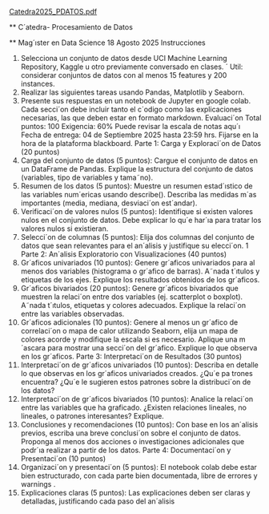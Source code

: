 [Catedra2025_PDATOS.pdf](https://github.com/user-attachments/files/21959521/Catedra2025_PDATOS.pdf)

** C´atedra- Procesamiento de Datos

 ** Mag´ıster en Data Science
 18 Agosto 2025
 Instrucciones
 1. Selecciona un conjunto de datos desde UCI Machine Learning Repository, Kaggle
 u otro previamente conversado en clases. ´ Util: considerar conjuntos de datos con
 al menos 15 features y 200 instances.
 2. Realizar las siguientes tareas usando Pandas, Matplotlib y Seaborn.
 3. Presente sus respuestas en un notebook de Jupyter en google colab. Cada secci´on
 debe incluir tanto el c´odigo como las explicaciones necesarias, las que deben estar
 en formato markdown.
 Evaluaci´on
 Total puntos: 100
 Exigencia: 60%
 Puede revisar la escala de notas aqu´ı
 Fecha de entrega: 04 de Septiembre 2025 hasta 23:59 hrs. Fijarse en la hora de la
 plataforma blackboard.
 Parte 1: Carga y Exploraci´on de Datos (20 puntos)
 1. Carga del conjunto de datos (5 puntos):
 Cargue el conjunto de datos en un DataFrame de Pandas. Explique la estructura
 del conjunto de datos (variables, tipo de variables y tama˜no).
 2. Resumen de los datos (5 puntos):
 Muestre un resumen estad´ıstico de las variables num´ericas usando describe().
 Describa las medidas m´as importantes (media, mediana, desviaci´on est´andar).
 3. Verificaci´on de valores nulos (5 puntos):
 Identifique si existen valores nulos en el conjunto de datos. Debe explicar lo qu´e
 har´ıa para tratar los valores nulos si existieran.
 4. Selecci´on de columnas (5 puntos):
 Elija dos columnas del conjunto de datos que sean relevantes para el an´alisis y
 justifique su elecci´on.
 1
Parte 2: An´alisis Exploratorio con Visualizaciones (40
 puntos)
 1. Gr´aficos univariados (10 puntos):
 Genere gr´aficos univariados para al menos dos variables (histograma o gr´afico de
 barras). A˜nada t´ıtulos y etiquetas de los ejes. Explique los resultados obtenidos de
 los gr´aficos.
 2. Gr´aficos bivariados (20 puntos):
 Genere gr´aficos bivariados que muestren la relaci´on entre dos variables (ej. scatterplot
 o boxplot). A˜nada t´ıtulos, etiquetas y colores adecuados. Explique la relaci´on entre
 las variables observadas.
 3. Gr´aficos adicionales (10 puntos):
 Genere al menos un gr´afico de correlaci´on o mapa de calor utilizando Seaborn,
 elija un mapa de colores acorde y modifique la escala si es necesario. Aplique
 una m´ascara para mostrar una secci´on del gr´afico. Explique lo que observa en los
 gr´aficos.
 Parte 3: Interpretaci´on de Resultados (30 puntos)
 1. Interpretaci´on de gr´aficos univariados (10 puntos):
 Describa en detalle lo que observas en los gr´aficos univariados creados. ¿Qu´e pa
trones encuentra? ¿Qu´e le sugieren estos patrones sobre la distribuci´on de los datos?
 2. Interpretaci´on de gr´aficos bivariados (10 puntos):
 Analice la relaci´on entre las variables que ha graficado. ¿Existen relaciones lineales,
 no lineales, o patrones interesantes? Explique.
 3. Conclusiones y recomendaciones (10 puntos):
 Con base en los an´alisis previos, escriba una breve conclusi´on sobre el conjunto de
 datos. Proponga al menos dos acciones o investigaciones adicionales que podr´ıa
 realizar a partir de los datos.
 Parte 4: Documentaci´on y Presentaci´on (10 puntos)
 1. Organizaci´on y presentaci´on (5 puntos):
 El notebook colab debe estar bien estructurado, con cada parte bien documentada,
 libre de errores y warnings .
 2. Explicaciones claras (5 puntos):
 Las explicaciones deben ser claras y detalladas, justificando cada paso del an´alisis

